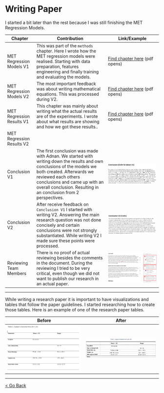 # Writing Paper

I started a bit later than the rest because I was still finishing the MET Regression Models. 

|Chapter|Contribution|Link/Example|
|------------|--------|--------|
|MET Regression Models V1 |This was part of the `methods` chapter. Here I wrote how the MET regression models were realised. Starting with data preparation, features engineering and finally training and evaluating the models.| [Find chapter here](../Images/Communication/met_regression_models_V1.pdf) (pdf opens) |
|MET Regression Models V2 |The most important feedback was about writing mathematical equations. This was processed during V2. | [Find chapter here](../Images/Communication/met_regression_models_V2.pdf) (pdf opens) |
|MET Regression Results V1 |This chapter was mainly about writing what the actual results are of the experiments. I wrote about what results are showing and how we got these results..| [Find chapter here](../Images/Communication/met_regression_results_V1.pdf) (pdf opens) |
|MET Regression Results V2 ||
|Conclusion V1 |The first conclusion was made with Adnan. We started with writing down the results and own conclusions of the models we both created. Afterwards we reviewed each others conclusions and came up with an overall conclusion. Resulting in an conclusion from 2 perspectives. | ![](../Images/Communication/conclusion-V1-adnan.PNG) |
|Conclusion V2 |After receive feedback on `Conclusion V1` I started with writing V2. Answering the main research question was not done concisely and certain conclusions were not strongly substantiated. While writing V2 I made sure these points were processed. |![](../Images/Communication/conclusion-V2.PNG)|
|Reviewing Team Members|There is no proof of actual reviewing besides the comments in the document. During the reviewing I tried to be very critical, even though we did not want to publish our research in an actual paper.|  ![](../Images/Communication/review-example.png) |

---

While writing a research paper it is important to have visualizations and tables that follow the paper guidelines. I started researching how to create those tables. Here is an example of one of the research paper tables.

|Before|After|
|------------|--------|
|![](../Images/Communication/table-before.PNG)|![](../Images/Communication/table-after.PNG)|

---

[<  Go Back](../README.md)